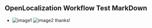 ## OpenLocalization Workflow Test MarkDown
* ![image1](.\50ece7b2-905d-4142-91d9-85db7f1b9ea1.PNG)   ![image2](.\f6a725dc-ef9b-471d-873f-cbef711cbec0.png) 
thanks!